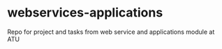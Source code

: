 # webservices-applications
Repo for project and tasks from web service and applications module at ATU
